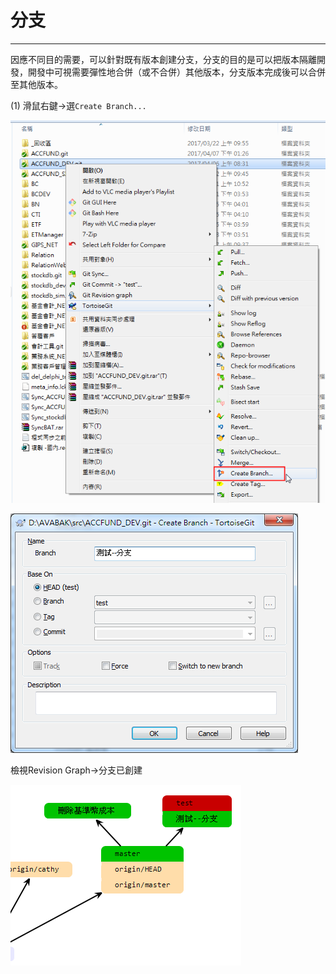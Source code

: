 # 分支

---

因應不同目的需要，可以針對既有版本創建分支，分支的目的是可以把版本隔離開發，開發中可視需要彈性地合併（或不合併）其他版本，分支版本完成後可以合併至其他版本。

\(1\)    滑鼠右鍵→選`Create Branch...`

![](/assets/create-brench.png)

![](/assets/branch-01.png)

檢視Revision Graph→分支已創建

![](/assets/revision-graph.png)

